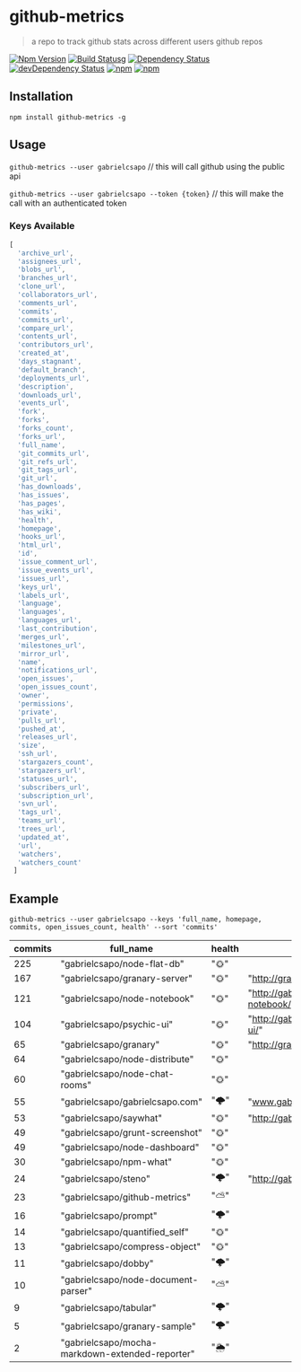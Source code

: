 # github-metrics
> a repo to track github stats across different users github repos

[![Npm Version](https://img.shields.io/npm/v/github-metrics.svg)](https://www.npmjs.com/package/github-metrics)
[![Build Status](https://travis-ci.org/gabrielcsapo/github-metrics.svg?branch=master)](https://travis-ci.org/gabrielcsapo/github-metrics)g
[![Dependency Status](https://david-dm.org/gabrielcsapo/github-metrics.svg)](https://david-dm.org/gabrielcsapo/github-metrics)
[![devDependency Status](https://david-dm.org/gabrielcsapo/github-metrics/dev-status.svg)](https://david-dm.org/gabrielcsapo/github-metrics#info=devDependencies)
[![npm](https://img.shields.io/npm/dt/github-metrics.svg)]()
[![npm](https://img.shields.io/npm/dm/github-metrics.svg)]()

## Installation

`npm install github-metrics -g`

## Usage

`github-metrics --user gabrielcsapo` // this will call github using the public api

`github-metrics --user gabrielcsapo --token {token}` // this will make the call with an authenticated token

### Keys Available

```javascript
[
  'archive_url',
  'assignees_url',
  'blobs_url',
  'branches_url',
  'clone_url',
  'collaborators_url',
  'comments_url',
  'commits',
  'commits_url',
  'compare_url',
  'contents_url',
  'contributors_url',
  'created_at',
  'days_stagnant',
  'default_branch',
  'deployments_url',
  'description',
  'downloads_url',
  'events_url',
  'fork',
  'forks',
  'forks_count',
  'forks_url',
  'full_name',
  'git_commits_url',
  'git_refs_url',
  'git_tags_url',
  'git_url',
  'has_downloads',
  'has_issues',
  'has_pages',
  'has_wiki',
  'health',
  'homepage',
  'hooks_url',
  'html_url',
  'id',
  'issue_comment_url',
  'issue_events_url',
  'issues_url',
  'keys_url',
  'labels_url',
  'language',
  'languages',
  'languages_url',
  'last_contribution',
  'merges_url',
  'milestones_url',
  'mirror_url',
  'name',
  'notifications_url',
  'open_issues',
  'open_issues_count',
  'owner',
  'permissions',
  'private',
  'pulls_url',
  'pushed_at',
  'releases_url',
  'size',
  'ssh_url',
  'stargazers_count',
  'stargazers_url',
  'statuses_url',
  'subscribers_url',
  'subscription_url',
  'svn_url',
  'tags_url',
  'teams_url',
  'trees_url',
  'updated_at',
  'url',
  'watchers',
  'watchers_count'
 ]
 ```

## Example

`github-metrics --user gabrielcsapo --keys 'full_name, homepage, commits, open_issues_count, health' --sort 'commits'`

| commits | full_name                                       | health | homepage                                       | open_issues_count |
| ------- | ----------------------------------------------- | ------ | ---------------------------------------------- | ----------------- |
| 225     | "gabrielcsapo/node-flat-db"                     | "🌞"   |                                                | 0                 |
| 167     | "gabrielcsapo/granary-server"                   | "🌞"   | "http://granaryjs.com"                         | 6                 |
| 121     | "gabrielcsapo/node-notebook"                    | "🌞"   | "http://gabrielcsapo.github.io/node-notebook/" | 2                 |
| 104     | "gabrielcsapo/psychic-ui"                       | "🌞"   | "http://gabrielcsapo.github.io/psychic-ui/"    | 2                 |
| 65      | "gabrielcsapo/granary"                          | "🌞"   | "http://granaryjs.com"                         | 3                 |
| 64      | "gabrielcsapo/node-distribute"                  | "🌞"   |                                                | 3                 |
| 60      | "gabrielcsapo/node-chat-rooms"                  | "🌞"   |                                                | 2                 |
| 55      | "gabrielcsapo/gabrielcsapo.com"                 | "🌩"   | "www.gabrielcsapo.com"                         | 4                 |
| 53      | "gabrielcsapo/saywhat"                          | "🌞"   | "http://gabrielcsapo.github.io/saywhat/"       | 0                 |
| 49      | "gabrielcsapo/grunt-screenshot"                 | "🌞"   |                                                | 0                 |
| 49      | "gabrielcsapo/node-dashboard"                   | "🌞"   |                                                | 2                 |
| 30      | "gabrielcsapo/npm-what"                         | "🌞"   |                                                | 2                 |
| 24      | "gabrielcsapo/steno"                            | "🌩"   | "http://gabrielcsapo.github.io/steno/"         | 1                 |
| 23      | "gabrielcsapo/github-metrics"                   | "⛅️"   |                                                | 0                 |
| 16      | "gabrielcsapo/prompt"                           | "🌩"   |                                                | 0                 |
| 14      | "gabrielcsapo/quantified_self"                  | "🌞"   |                                                | 2                 |
| 13      | "gabrielcsapo/compress-object"                  | "🌞"   |                                                | 1                 |
| 11      | "gabrielcsapo/dobby"                            | "🌩"   |                                                | 0                 |
| 10      | "gabrielcsapo/node-document-parser"             | "⛅️"   |                                                | 0                 |
| 9       | "gabrielcsapo/tabular"                          | "🌩"   |                                                | 0                 |
| 5       | "gabrielcsapo/granary-sample"                   | "🌩"   |                                                | 0                 |
| 2       | "gabrielcsapo/mocha-markdown-extended-reporter" | "🌦"   |                                                | 0                 |
